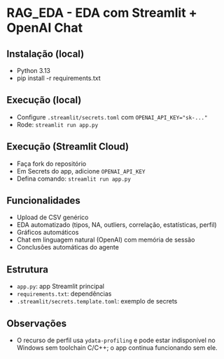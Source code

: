 # RAG_EDA - EDA com Streamlit + OpenAI Chat

## Instalação (local)
- Python 3.13
- pip install -r requirements.txt

## Execução (local)
- Configure `.streamlit/secrets.toml` com `OPENAI_API_KEY="sk-..."`
- Rode: `streamlit run app.py`

## Execução (Streamlit Cloud)
- Faça fork do repositório
- Em Secrets do app, adicione `OPENAI_API_KEY`
- Defina comando: `streamlit run app.py`

## Funcionalidades
- Upload de CSV genérico
- EDA automatizado (tipos, NA, outliers, correlação, estatísticas, perfil)
- Gráficos automáticos
- Chat em linguagem natural (OpenAI) com memória de sessão
- Conclusões automáticas do agente

## Estrutura
- `app.py`: app Streamlit principal
- `requirements.txt`: dependências
- `.streamlit/secrets.template.toml`: exemplo de secrets

## Observações
- O recurso de perfil usa `ydata-profiling` e pode estar indisponível no Windows sem toolchain C/C++; o app continua funcionando sem ele.